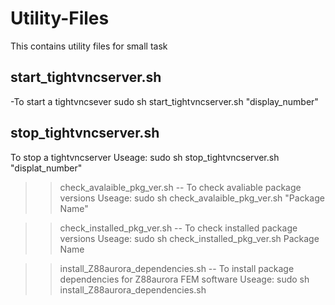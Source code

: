 # Utility-Files

This contains utility files for small task

start_tightvncserver.sh 
------------------------
-To start a tightvncsever
	 sudo sh start_tightvncserver.sh "display_number"
	
stop_tightvncserver.sh
------------------------	
To stop a tightvncserver
Useage: 
	sudo sh stop_tightvncserver.sh "displat_number"
	
>> check_avalaible_pkg_ver.sh -- To check avaliable package versions
   Useage: sudo sh check_avalaible_pkg_ver.sh "Package Name"

>> check_installed_pkg_ver.sh -- To check installed package versions
   Useage: sudo sh check_installed_pkg_ver.sh Package Name

>> install_Z88aurora_dependencies.sh -- To install package dependencies for Z88aurora FEM software
   Useage: sudo sh install_Z88aurora_dependencies.sh 


